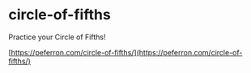 # circle-of-fifths

Practice your Circle of Fifths!

[https://peferron.com/circle-of-fifths/](https://peferron.com/circle-of-fifths/)
